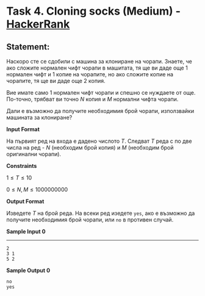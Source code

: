 # Task 4. Cloning socks (Medium) - [HackerRank](<https://www.hackerrank.com/contests/practice-1-sda/challenges/cloning-socks>)

## Statement:

Наскоро сте се сдобили с машина за клониране на чорапи. Знаете, че ако сложите нормален чифт чорапи в машитата, тя ще ви даде още 1 нормален чифт и 1 копие на чорапите, но ако сложите копие на чорапите, тя ще ви даде още 2 копия.

Вие имате само 1 нормален чифт чорапи и спешно се нуждаете от още. По-точно, трябват ви точно $N$ копия и $M$ нормални чифта чорапи.

Дали е възможно да получите необходимия брой чорапи, използвайки машината за клониране?

**Input Format**

На първият ред на входа е дадено числото $Т$. Следват $Т$ реда с по две числа на ред - $N$ (необходим брой копия) и $М$ (необходим брой оригинални чорапи).

**Constraints**

$1 \le T \le 10$

$0 \le N, M \le 1 000 000 000$

**Output Format**

Изведете $Т$ на брой реда. На всеки ред изедете `yes`, ако е възможно да получите необходимия брой чорапи, или `no` в противен случай.

**Sample Input 0**

---
```
2
3 1
5 2
```

**Sample Output 0**
```
no
yes
```
